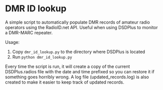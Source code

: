 # DMR ID lookup
A simple script to automatically populate DMR records of amateur radio operators using the RadioID.net API. Useful when using DSDPlus to monitor a DMR-MARC repeater.

Usage:
1. Copy `dmr_id_lookup.py` to the directory where DSDPlus is located
2. Run `python dmr_id_lookup.py`

Every time the script is run, it will create a copy of the current DSDPlus.radios file with the date and time prefixed so you can restore it if something goes horribly wrong. A log file (updated_records.log) is also created to make it easier to keep track of updated records.